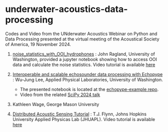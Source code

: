 # underwater-acoustics-data-processing
Codes and Video from the UNderwater Acoustics Webinar on Python and Data Processing presented at the virtual meeting of the Acoustical Society of America, 19 November 2024.

1. [noise_statistics_with_OOI_hydrophones](https://github.com/tbneilsen/underwater-acoustics-data-processing/tree/main/noise_statistics_with_OOI_hydrophones) : John Ragland, University of Washington, provided a jupyter notebook showing how to access OOI data and calculate the noise statistics.  Video tutorial is available [here](https://youtu.be/RVE_0-kFffE)
   
2. [Interoperable and scalable echosounder data processing
with Echopype](echosounder/leewj_asa_virtual.pdf) : Wu-Jung Lee, Applied Physical Laboratories, University of Washington.
   - The presented notebook is located at the [echopype-example repo](https://github.com/OSOceanAcoustics/echopype-examples).
   - Video from the related [SciPy 2024 talk](https://youtu.be/YRFxMGisGww?si=MqNO2qiJZkfBYMh9&t=0)

3. Kathleen Wage, George Mason University

4. [Distributed Acoustic Sensing Tutorial](https://github.com/tbneilsen/underwater-acoustics-data-processing/tree/main/das_tutorial) : T.J. Flynn, Johns Hopkins University Applied Physicas Lab (JHUAPL). Video tutorial is available [here](https://www.youtube.com/watch?v=-M_1YkVI5F8)
